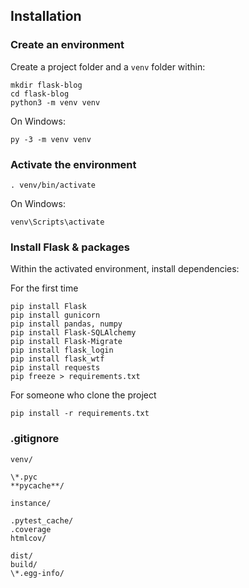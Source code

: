 ## Installation

### Create an environment

Create a project folder and a `venv` folder within:

```bash=
mkdir flask-blog
cd flask-blog
python3 -m venv venv
```

On Windows:

```bash=
py -3 -m venv venv
```

### Activate the environment

```bash=
. venv/bin/activate
```

On Windows:

```bash=
venv\Scripts\activate
```

### Install Flask & packages

Within the activated environment, install dependencies:

For the first time

```bash=
pip install Flask
pip install gunicorn
pip install pandas, numpy
pip install Flask-SQLAlchemy
pip install Flask-Migrate
pip install flask_login
pip install flask_wtf
pip install requests
pip freeze > requirements.txt
```

For someone who clone the project

```bash=
pip install -r requirements.txt
```

### .gitignore

```
venv/

\*.pyc
**pycache**/

instance/

.pytest_cache/
.coverage
htmlcov/

dist/
build/
\*.egg-info/

```
